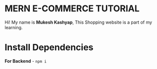 # MERN E-COMMERCE TUTORIAL

Hi! My name is **Mukesh Kashyap**, This Shopping website is a part of my learning.

# Install Dependencies

**For Backend** - `npm i`


